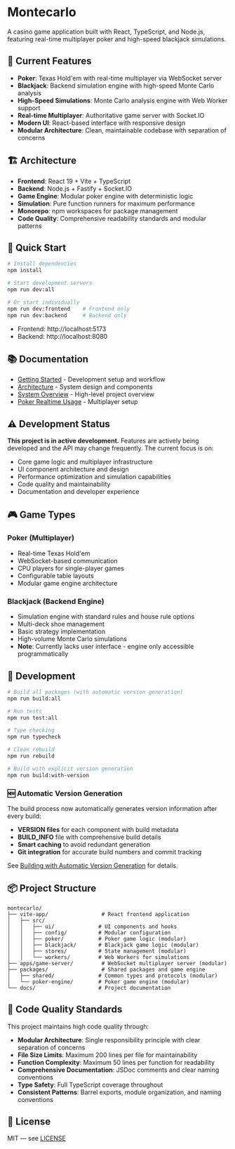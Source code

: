 # Montecarlo

A casino game application built with React, TypeScript, and Node.js, featuring real-time multiplayer poker and high-speed blackjack simulations.

## 🎯 Current Features

- **Poker**: Texas Hold'em with real-time multiplayer via WebSocket server
- **Blackjack**: Backend simulation engine with high-speed Monte Carlo analysis
- **High-Speed Simulations**: Monte Carlo analysis engine with Web Worker support
- **Real-time Multiplayer**: Authoritative game server with Socket.IO
- **Modern UI**: React-based interface with responsive design
- **Modular Architecture**: Clean, maintainable codebase with separation of concerns

## 🏗️ Architecture

- **Frontend**: React 19 + Vite + TypeScript
- **Backend**: Node.js + Fastify + Socket.IO
- **Game Engine**: Modular poker engine with deterministic logic
- **Simulation**: Pure function runners for maximum performance
- **Monorepo**: npm workspaces for package management
- **Code Quality**: Comprehensive readability standards and modular patterns

## 🚀 Quick Start

```bash
# Install dependencies
npm install

# Start development servers
npm run dev:all

# Or start individually
npm run dev:frontend    # Frontend only
npm run dev:backend     # Backend only
```

- Frontend: http://localhost:5173
- Backend: http://localhost:8080

## 📚 Documentation

- [Getting Started](./docs/getting-started.md) - Development setup and workflow
- [Architecture](./docs/architecture.md) - System design and components
- [System Overview](./docs/system-overview.md) - High-level project overview
- [Poker Realtime Usage](./docs/poker-realtime-usage.md) - Multiplayer setup

## ⚠️ Development Status

**This project is in active development.** Features are actively being developed and the API may change frequently. The current focus is on:

- Core game logic and multiplayer infrastructure
- UI component architecture and design
- Performance optimization and simulation capabilities
- Code quality and maintainability
- Documentation and developer experience

## 🎮 Game Types

### Poker (Multiplayer)
- Real-time Texas Hold'em
- WebSocket-based communication
- CPU players for single-player games
- Configurable table layouts
- Modular game engine architecture

### Blackjack (Backend Engine)
- Simulation engine with standard rules and house rule options
- Multi-deck shoe management
- Basic strategy implementation
- High-volume Monte Carlo simulations
- **Note**: Currently lacks user interface - engine only accessible programmatically

## 🔧 Development

```bash
# Build all packages (with automatic version generation)
npm run build:all

# Run tests
npm run test:all

# Type checking
npm run typecheck

# Clean rebuild
npm run rebuild

# Build with explicit version generation
npm run build:with-version
```

### 🆕 Automatic Version Generation

The build process now automatically generates version information after every build:

- **VERSION files** for each component with build metadata
- **BUILD_INFO** file with comprehensive build details
- **Smart caching** to avoid redundant generation
- **Git integration** for accurate build numbers and commit tracking

See [Building with Automatic Version Generation](./docs/BUILD_WITH_VERSION.md) for details.

## 📦 Project Structure

```
montecarlo/
├── vite-app/                 # React frontend application
│   ├── src/
│   │   ├── ui/              # UI components and hooks
│   │   ├── config/          # Modular configuration
│   │   ├── poker/           # Poker game logic (modular)
│   │   ├── blackjack/       # Blackjack game logic (modular)
│   │   ├── stores/          # State management (modular)
│   │   └── workers/         # Web Workers for simulations
├── apps/game-server/         # WebSocket multiplayer server (modular)
├── packages/                 # Shared packages and game engine
│   ├── shared/              # Common types and protocols (modular)
│   └── poker-engine/        # Poker game engine (modular)
└── docs/                    # Project documentation
```

## 🎯 Code Quality Standards

This project maintains high code quality through:

- **Modular Architecture**: Single responsibility principle with clear separation of concerns
- **File Size Limits**: Maximum 200 lines per file for maintainability
- **Function Complexity**: Maximum 50 lines per function for readability
- **Comprehensive Documentation**: JSDoc comments and clear naming conventions
- **Type Safety**: Full TypeScript coverage throughout
- **Consistent Patterns**: Barrel exports, module organization, and naming conventions

## 📄 License

MIT — see [LICENSE](./LICENSE)



